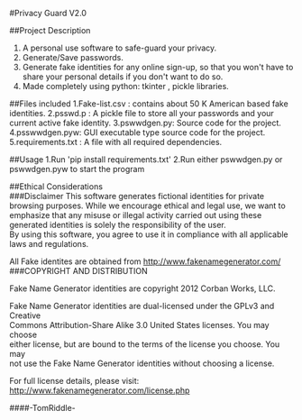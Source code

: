 #Privacy Guard V2.0

##Project Description
1. A personal use software to safe-guard your privacy.
2. Generate/Save passwords.
3. Generate fake identities for any online sign-up, so that you won't have to share your personal details if you don't want to do so.
4. Made completely using python: tkinter , pickle libraries.

##Files included
1.Fake-list.csv : contains about 50 K American based fake identities.
2.psswd.p : A pickle file to store all your passwords and your current active fake identity.
3.pswwdgen.py: Source code for the project.
4.psswwdgen.pyw: GUI executable type source code for the project.
5.requirements.txt : A file with all required dependencies.

##Usage
1.Run 'pip install requirements.txt'
2.Run either pswwdgen.py or pswwdgen.pyw to start the program

##Ethical Considerations  
###Disclaimer  This software generates fictional identities for private browsing purposes. 
  While we encourage ethical and legal use, we want to emphasize that any misuse or illegal activity carried out using these generated identities is solely the responsibility of the user.  
By using this software, you agree to use it in compliance with all applicable laws and regulations.  
  
All Fake identites are obtained from http://www.fakenamegenerator.com/
  ###COPYRIGHT AND DISTRIBUTION  
  
Fake Name Generator identities are copyright 2012 Corban Works, LLC.  
  
Fake Name Generator identities are dual-licensed under the GPLv3 and Creative  
Commons Attribution-Share Alike 3.0 United States licenses. You may choose  
either license, but are bound to the terms of the license you choose. You may  
not use the Fake Name Generator identities without choosing a license.  
  
For full license details, please visit:  
http://www.fakenamegenerator.com/license.php
  
####-TomRiddle-
